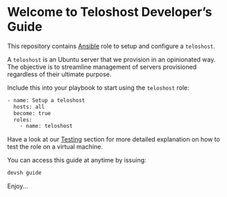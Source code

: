 # Welcome to Teloshost Developer’s Guide

This repository contains [Ansible](https://www.ansible.com/) role to setup and configure a `teloshost`.

A `teloshost` is an Ubuntu server that we provision in an opinionated way. The
objective is to streamline management of servers provisioned regardless of their
ultimate purpose.

Include this into your playbook to start using the `teloshost` role:

```sh
- name: Setup a teloshost
  hosts: all
  become: true
  roles:
    - name: teloshost
```

Have a look at our [Testing](./testing.md) section for more detailed explanation on how to test the role on a virtual machine.

You can access this guide at anytime by issuing:

```sh
devsh guide
```

Enjoy...
